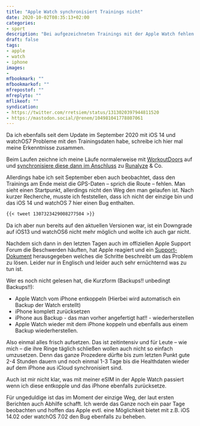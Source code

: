 ```yaml
---
title: "Apple Watch synchronisiert Trainings nicht"
date: 2020-10-02T08:35:13+02:00
categories:
- sport
description: "Bei aufgezeichneten Trainings mit der Apple Watch fehlen Daten wie die Route/GPS oder die Herzfrequenz, hier die mögliche Lösung"
draft: false
tags:
- apple
- watch
- iphone
images:
-
mfbookmark: ""
mfbookmarkof: ""
mfrepostof: ""
mfreplyto: ""
mflikeof: ""
syndication:
- https://twitter.com/rretsiem/status/1313020397944811520
- https://mastodon.social/@renem/104981041778807061
---
```


Da ich ebenfalls seit dem Update im September 2020 mit iOS 14 und watchOS7 Probleme mit den Trainingsdaten habe, schreibe ich hier mal meine Erkenntnisse zusammen.

Beim Laufen zeichne ich meine Läufe normalerweise mit [WorkoutDoors](https://apps.apple.com/us/app/workoutdoors/id1241909999) auf und [synchronisiere diese dann im Anschluss](https://renem.net/post/2020-02-26-watch-healthfit-sync/) zu [Runalyze](https://runalyze.com/) & Co.

Allerdings habe ich seit September eben auch beobachtet, dass den Trainings am Ende meist die GPS-Daten – sprich die Route – fehlen. Man sieht einen Startpunkt, allerdings nicht den Weg den man gelaufen ist. Nach kurzer Recherche, musste ich feststellen, dass ich nicht der einzige bin und das iOS 14 und watchOS 7 hier einen Bug enthalten.

```md
{{< tweet 1307323429008277504 >}}
```

Da ich aber nun bereits auf den aktuellen Versionen war, ist ein Downgrade auf iOS13 und watchOS6 nicht mehr möglich und wollte ich auch gar nicht.

Nachdem sich dann in den letzten Tagen auch im offiziellen Apple Support Forum die Beschwerden häuften, hat Apple reagiert und ein [Support-Dokument](https://support.apple.com/en-us/HT211865) herausgegeben welches die Schritte beschreibt um das Problem zu lösen. Leider nur in Englisch und leider auch sehr ernüchternd was zu tun ist.

Wer es noch nicht gelesen hat, die Kurzform (Backups!! unbedingt Backups!!):

- Apple Watch vom iPhone entkoppeln (Hierbei wird automatisch ein Backup der Watch erstellt)
- iPhone komplett zurücksetzen
- iPhone aus Backup - das man vorher angefertigt hat!! - wiederherstellen
- Apple Watch wieder mit dem iPhone koppeln und ebenfalls aus einem Backup wiederherstellen.

Also einmal alles frisch aufsetzen. Das ist zeitintensiv und für Leute – wie mich – die ihre Ringe täglich schließen wollen auch nicht so einfach umzusetzen. Denn das ganze Prozedere dürfte bis zum letzten Punkt gute 2-4 Stunden dauern und noch einmal 1-3 Tage bis die Healthdaten wieder auf dem iPhone aus iCloud synchronisiert sind.

Auch ist mir nicht klar, was mit meiner eSIM in der Apple Watch passiert wenn ich diese entkopple und das iPhone ebenfalls zurücksetze.

Für ungeduldige ist das im Moment der einzige Weg, der laut ersten Berichten auch Abhilfe schafft. Ich werde das Ganze noch ein paar Tage beobachten und hoffen das Apple evtl. eine Möglichkeit bietet mit z.B. iOS 14.02 oder watchOS 7.02 den Bug ebenfalls zu beheben.

